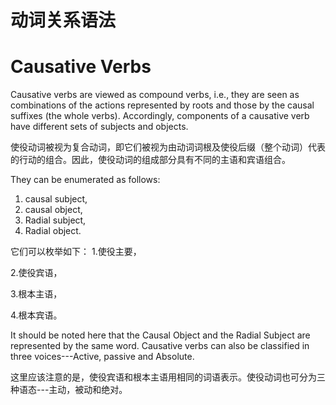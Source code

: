 # 动词关系语法
# **Causative Verbs** 

Causative verbs are viewed as compound verbs, i.e., they are seen as 
combinations of the actions represented by roots and those by the causal 
suffixes (the whole verbs). Accordingly, components of a causative verb have 
different sets of subjects and objects. 

使役动词被视为复合动词，即它们被视为由动词词根及使役后缀（整个动词）代表的行动的组合。因此，使役动词的组成部分具有不同的主语和宾语组合。

They can be enumerated as follows: 
1.  causal subject, 
2. causal object, 
3. Radial subject, 
4. Radial object. 

它们可以枚举如下：
1.使役主要，

2.使役宾语，

3.根本主语，

4.根本宾语。
   
It should be noted here that the Causal Object and the Radial Subject are  represented by the same word. Causative verbs can also be classified in three 
voices---Active, passive and Absolute. 

这里应该注意的是，使役宾语和根本主语用相同的词语表示。使役动词也可分为三种语态---主动，被动和绝对。